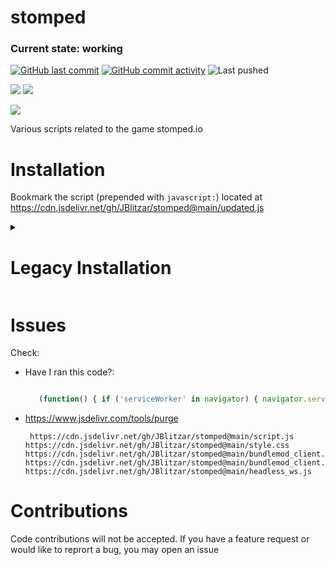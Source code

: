 # stomped

### Current state: working
[![GitHub last commit](https://img.shields.io/github/last-commit/JBlitzar/stomped)](https://github.com/JBlitzar/stomped/commits/main)
[![GitHub commit activity](https://img.shields.io/github/commit-activity/m/JBlitzar/stomped)](https://github.com/JBlitzar/stomped/commits/main)
![Last pushed](https://img.shields.io/badge/dynamic/json?url=https%3A%2F%2Fapi.github.com%2Frepos%2FJBlitzar%2Fstomped&query=%24.pushed_at)


[![](https://data.jsdelivr.com/v1/package/gh/JBlitzar/stomped/badge?style=rounded)](https://www.jsdelivr.com/package/gh/JBlitzar/stomped?tab=stats)
[![](https://data.jsdelivr.com/v1/package/gh/JBlitzar/stomped/badge/week?style=rounded)](https://www.jsdelivr.com/package/gh/JBlitzar/stomped)


[![](https://stomped.io/assets/app-icon.png)](https://stomped.io)

Various scripts related to the game stomped.io

# Installation

Bookmark the script (prepended with `javascript:`) located at https://cdn.jsdelivr.net/gh/JBlitzar/stomped@main/updated.js



<details>
  <summary><h1>Legacy Installation</h1></summary>
# Legacy Installation
Tested on Chrome 120.0.6099.129 on Macos.

Note: You will have to reinstall if updates come out.

1. Open devtools sources, click overrides (https://developer.chrome.com/docs/devtools/overrides)
2. Click the plus, set it to a folder such as ~/Documents/devtools_overrides
3. You have a few options to proceed:
   <details>
    <summary>Manual installation</summary>
      
    - Override (index) with new [index.html](https://raw.githubusercontent.com/JBlitzar/stomped/main/index.html)
    - Override dist/bundle.js with the new [bundle.js](https://raw.githubusercontent.com/JBlitzar/stomped/main/bundlemod_client.js)
  
   </details>
   <details>
    <summary>Automatic installation</summary>
      
     - Download the [override folder](https://github.com/JBlitzar/stomped/raw/main/stomped.io.zip)
     - NOTE: This directory was last updated Dec 23,2023. If major commits have been made since, it may be in an obselete state, in which you will have to re-install manually. Manual files will always be up to date.
  
   </details>


7. Bookmark [updated_headless.js](https://raw.githubusercontent.com/JBlitzar/stomped/main/updated_headless.js) with a javascript: url
   
   Run this code before clicking the bookmark for the first time:
   ```js

   (function() { if ('serviceWorker' in navigator) { navigator.serviceWorker.getRegistrations().then(function(registrations) { registrations.forEach(function(registration) { registration.unregister().then(function(success) { console.log('Service Worker unregistered:', success); }).catch(function(error) { console.error('Service Worker unregistration failed:', error); }); }); }); } else { console.error('Service Worker is not supported in this browser.'); } })();

   ```
8. Accessing the mod is as easy as opening devtools. Make sure you have overrides checked!
</details>

# Issues
Check:
 - Have I ran this code?: 
   ```js

      (function() { if ('serviceWorker' in navigator) { navigator.serviceWorker.getRegistrations().then(function(registrations) { registrations.forEach(function(registration) { registration.unregister().then(function(success) { console.log('Service Worker unregistered:', success); }).catch(function(error) { console.error('Service Worker unregistration failed:', error); }); }); }); } else { console.error('Service Worker is not supported in this browser.'); } })();

   ```
 - https://www.jsdelivr.com/tools/purge
   ```
    https://cdn.jsdelivr.net/gh/JBlitzar/stomped@main/script.js
   https://cdn.jsdelivr.net/gh/JBlitzar/stomped@main/style.css
   https://cdn.jsdelivr.net/gh/JBlitzar/stomped@main/bundlemod_client.js
   https://cdn.jsdelivr.net/gh/JBlitzar/stomped@main/bundlemod_client.min.js
   https://cdn.jsdelivr.net/gh/JBlitzar/stomped@main/headless_ws.js
   ```
# Contributions

Code contributions will not be accepted. If you have a feature request or would like to reprort a bug, you may open an issue










